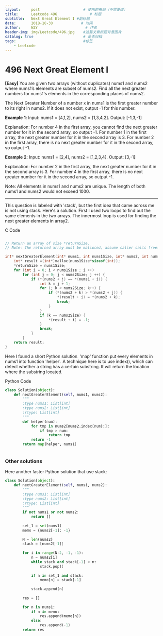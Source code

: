 ```yaml
---
layout:     post                    # 使用的布局（不需要改）
title:      Leetcode 496               # 标题 
subtitle:   Next Great Element I #副标题
date:       2018-10-30             # 时间
author:     WZY                      # 作者
header-img: img/Leetcode/496.jpg    #这篇文章标题背景图片
catalog: true                       # 是否归档
tags:                               #标签
    - Leetcode
---
```

# 496 Next Great Element I
**[Easy]**
You are given two arrays (without duplicates) nums1 and nums2 where nums1’s elements are subset of nums2. 
Find all the next greater numbers for nums1's elements in the corresponding places of nums2.

The Next Greater Number of a number x in nums1 is the first greater number to its right in nums2. If it does not exist, output -1 for this number.

**Example 1**:
Input: nums1 = [4,1,2], nums2 = [1,3,4,2].
Output: [-1,3,-1]

Explanation:
For number 4 in the first array, you cannot find the next greater number for it in the second array, so output -1.
For number 1 in the first array, the next greater number for it in the second array is 3.
For number 2 in the first array, there is no next greater number for it in the second array, so output -1.
    
**Example 2**:
Input: nums1 = [2,4], nums2 = [1,2,3,4].
Output: [3,-1]

Explanation:
For number 2 in the first array, the next greater number for it in the second array is 3.
For number 4 in the first array, there is no next greater number for it in the second array, so output -1.
    
Note:
All elements in nums1 and nums2 are unique.
The length of both nums1 and nums2 would not exceed 1000.

***

This question is labeled with 'stack', but the first idea that came across me is not using stack.
Here's a solution. First I used two loops to find out the same elements in the two arrays. The innermost loop is used for finding the next greater elements in array2.

C Code
```c

// Return an array of size *returnSize.
// Note: The returned array must be malloced, assume caller calls free().

int* nextGreaterElement(int* nums1, int nums1Size, int* nums2, int nums2Size, int* returnSize) {
    int* result =(int*)malloc(nums1Size*sizeof(int));
    *returnSize = nums1Size;
    for (int i = 0; i < nums1Size ; i ++)
        for (int j = 0; j < nums2Size; j ++) {
            if (*(nums2 + j) == *(nums1 + i)) {
                int k = j + 1;
                for (; k < nums2Size; k++) {
                    if (*(nums2 + k) > *(nums2 + j)) {
                        *(result + i) = *(nums2 + k);
                        break;
                    }
                }
                if (k == nums2Size) {
                    *(result + i) = -1;
                }
                break;
            }
        }
    return result;
}
```

Here I found a short Python solution. 'map' function put every elements in nums1 into function 'helper'.
A technique here is to use index(), which can detect whether a string has a certain substring. It will return the location where the substring located.

Python Code
```python
class Solution(object):
    def nextGreaterElement(self, nums1, nums2):
        """
        :type nums1: List[int]
        :type nums2: List[int]
        :rtype: List[int]
        """
        def helper(num):
            for tmp in nums2[nums2.index(num):]:
                if tmp > num:
                    return tmp
            return -1
        return map(helper, nums1)
        
```

### Other solutions
Here another faster Python solution that use stack:
```python
class Solution(object):
    def nextGreaterElement(self, nums1, nums2):
        """
        :type nums1: List[int]
        :type nums2: List[int]
        :rtype: List[int]
        """
        if not nums1 or not nums2:
            return []
        
        set_1 = set(nums1)
        memo = {nums2[-1]: -1}
        
        N = len(nums2)
        stack = [nums2[-1]]
        
        for i in range(N-2, -1, -1):
            n = nums2[i]
            while stack and stack[-1] < n:
                stack.pop()
            
            if n in set_1 and stack:
                memo[n] = stack[-1]
            
            stack.append(n)
            
        res = []
        
        for n in nums1:
            if n in memo:
                res.append(memo[n])
            else:
                res.append(-1)
        return res
```
